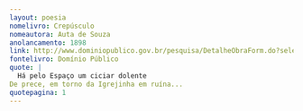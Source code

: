 ```yaml
---
layout: poesia
nomelivro: Crepúsculo
nomeautora: Auta de Souza
anolancamento: 1898
link: http://www.dominiopublico.gov.br/pesquisa/DetalheObraForm.do?select_action=&co_obra=81693
fontelivro: Domínio Público
quote: |
  Há pelo Espaço um ciciar dolente
De prece, em torno da Igrejinha em ruína...
quotepagina: 1
---
```

